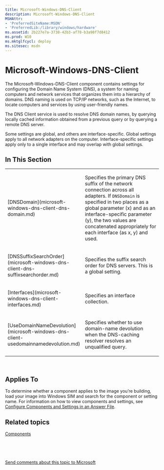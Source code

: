 ```yaml
---
title: Microsoft-Windows-DNS-Client
description: Microsoft-Windows-DNS-Client
MSHAttr:
- 'PreferredSiteName:MSDN'
- 'PreferredLib:/library/windows/hardware'
ms.assetid: 2b227e7a-3738-42b3-af78-b3a98f7d8412
ms.prod: W10
ms.mktglfcycl: deploy
ms.sitesec: msdn
---
```


# Microsoft-Windows-DNS-Client


The Microsoft-Windows-DNS-Client component contains settings for configuring the Domain Name System (DNS), a system for naming computers and network services that organizes them into a hierarchy of domains. DNS naming is used on TCP/IP networks, such as the Internet, to locate computers and services by using user-friendly names.

The DNS Client service is used to resolve DNS domain names, by querying locally cached information obtained from a previous query or by querying a remote DNS server.

Some settings are global, and others are interface-specific. Global settings apply to all network adapters on the computer. Interface-specific settings apply only to a single interface and may overlap with global settings.

## In This Section


<table>
<colgroup>
<col width="50%" />
<col width="50%" />
</colgroup>
<tbody>
<tr class="odd">
<td><p>[DNSDomain](microsoft-windows-dns-client-dns-domain.md)</p></td>
<td><p>Specifies the primary DNS suffix of the network connection across all adapters. If <code>DNSDomain</code> is specified in two places as a global parameter (x) and as an interface-specific parameter (y), the two values are concatenated appropriately for each interface (as x, y) and used.</p></td>
</tr>
<tr class="even">
<td><p>[DNSSuffixSearchOrder](microsoft-windows-dns-client-dns-suffixsearchorder.md)</p></td>
<td><p>Specifies the suffix search order for DNS servers. This is a global setting.</p></td>
</tr>
<tr class="odd">
<td><p>[Interfaces](microsoft-windows-dns-client-interfaces.md)</p></td>
<td><p>Specifies an interface collection.</p></td>
</tr>
<tr class="even">
<td><p>[UseDomainNameDevolution](microsoft-windows-dns-client-usedomainnamedevolution.md)</p></td>
<td><p>Specifies whether to use domain-name devolution when the DNS-caching resolver resolves an unqualified query.</p></td>
</tr>
</tbody>
</table>

 

## Applies To


To determine whether a component applies to the image you’re building, load your image into Windows SIM and search for the component or setting name. For information on how to view components and settings, see [Configure Components and Settings in an Answer File](https://msdn.microsoft.com/library/windows/hardware/dn915078).

## Related topics


[Components](components-b-unattend.md)

 

 

[Send comments about this topic to Microsoft](mailto:wsddocfb@microsoft.com?subject=Documentation%20feedback%20%5Bp_unattend\p_unattend%5D:%20Microsoft-Windows-DNS-Client%20%20RELEASE:%20%2810/3/2016%29&body=%0A%0APRIVACY%20STATEMENT%0A%0AWe%20use%20your%20feedback%20to%20improve%20the%20documentation.%20We%20don't%20use%20your%20email%20address%20for%20any%20other%20purpose,%20and%20we'll%20remove%20your%20email%20address%20from%20our%20system%20after%20the%20issue%20that%20you're%20reporting%20is%20fixed.%20While%20we're%20working%20to%20fix%20this%20issue,%20we%20might%20send%20you%20an%20email%20message%20to%20ask%20for%20more%20info.%20Later,%20we%20might%20also%20send%20you%20an%20email%20message%20to%20let%20you%20know%20that%20we've%20addressed%20your%20feedback.%0A%0AFor%20more%20info%20about%20Microsoft's%20privacy%20policy,%20see%20http://privacy.microsoft.com/default.aspx. "Send comments about this topic to Microsoft")





